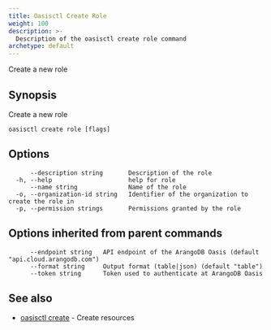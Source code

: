 ```yaml
---
title: Oasisctl Create Role
weight: 100
description: >-
  Description of the oasisctl create role command
archetype: default
---
```

Create a new role

## Synopsis

Create a new role

```
oasisctl create role [flags]
```

## Options

```
      --description string       Description of the role
  -h, --help                     help for role
      --name string              Name of the role
  -o, --organization-id string   Identifier of the organization to create the role in
  -p, --permission strings       Permissions granted by the role
```

## Options inherited from parent commands

```
      --endpoint string   API endpoint of the ArangoDB Oasis (default "api.cloud.arangodb.com")
      --format string     Output format (table|json) (default "table")
      --token string      Token used to authenticate at ArangoDB Oasis
```

## See also

* [oasisctl create](_index.md)	 - Create resources

